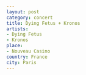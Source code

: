 ```yaml
---
layout: post
category: concert
title: Dying Fetus + Kronos
artists: 
- Dying Fetus
- Kronos
place: 
- Nouveau Casino
country: France
city: Paris
---
```


